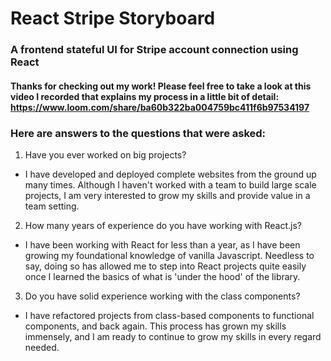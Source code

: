 # React Stripe Storyboard

### A frontend stateful UI for Stripe account connection using React

#### Thanks for checking out my work! Please feel free to take a look at this video I recorded that explains my process in a little bit of detail: https://www.loom.com/share/ba60b322ba004759bc411f6b97534197

### Here are answers to the questions that were asked:

1. Have you ever worked on big projects?

  - I have developed and deployed complete websites from the ground up many times. Although I haven't worked with a team to build large scale projects, I am very interested to grow my skills and provide value in a team setting.

2. How many years of experience do you have working with React.js?

  - I have been working with React for less than a year, as I have been growing my foundational knowledge of vanilla Javascript. Needless to say, doing so has allowed me to step into React projects quite easily once I learned the basics of what is 'under the hood' of the library.
  
3. Do you have solid experience working with the class components?
  
  - I have refactored projects from class-based components to functional components, and back again. This process has grown my skills immensely, and I am ready to continue to grow my skills in every regard needed.
